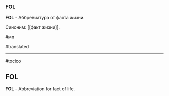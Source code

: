 ### FOL

**FOL** - Аббревиатура от факта жизни.

Синоним: [[факт жизни]].

#мп

#translated




<hr/>

#tocico

## FOL

<b>FOL</b> -  Abbreviation for fact of life. 


